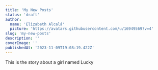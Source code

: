 ```yaml
---
title: 'My New Posts'
status: 'draft'
author:
  name: 'Elizabeth Alcalá'
  picture: 'https://avatars.githubusercontent.com/u/16949569?v=4'
slug: 'my-new-posts'
description: ''
coverImage: ''
publishedAt: '2023-11-09T19:08:19.422Z'
---
```


This is the story about a girl named Lucky

